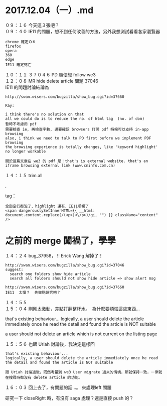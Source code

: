 # 2017.12.04（一）.md


０９：１６ 今天這３張吧？  
０９：４０ IE11 的問題，想不到任何改善的方法，另外我想測試看看各家瀏覽器  
```
chrome 確定ＯＫ
firefox
opera
360
edge
IE11 確定死亡
```
１０：１１ ３７０４６ PD 順便想 follow we3  
１２：０８ MR hide delete article 問題 37046  
IE11 的問題討論結論為  
```
http://swan.wisers.com/bugzilla/show_bug.cgi?id=37660

Ray:

i think there's no solution on that
all we could do is to reduce the no. of html tag  (no. of dom)
暫時不考慮用 pdf
需要檢查 ie, 再檢查字數, 還要確認 browsers 打開 pdf 時候可以支持 in-app browsing
also, i think we need to talk to PD first before we implement PDF browsing
the browsing experience is totally changes, like 'keyword highlight' no longer workable

關於這篇文章在 we3 的 pdf 是：that's is external website. that's an iframe browsing external link (www.cninfo.com.cn)
```


１４：１５ trim all <p>, </p> tag：  
```
全部空行都沒了、highlight 還有、IE11順暢了
<span dangerouslySetInnerHTML={{ __html: document.content.replace(/(<p>|<\/p>)/gi, "") }} className="content" />
```
# 之前的 merge 闖禍了，學學


１４：２４ bug_37958， !!  Erick Wang 解掉了！  

```
http://swan.wisers.com/bugzilla/show_bug.cgi?id=37046
suggest:
  search one folders show hide article
  search all folders should not show hide article => show alert msg

http://swan.wisers.com/bugzilla/show_bug.cgi?id=37660
IE11  太慢？  先做點研究吧？
```

１４：５５  
１５：０４ 剛剛太激動，差點打翻整杯水。　為什麼要煩惱這些東西...  

that's existing behaviour...
logically, a user should delete the article immediately once he read the detail and found the article is NOT suitable

a user should not delete an article which is not current on the listing page

１５：５６ 也跟 Uriah 討論後，我決定這樣回  
```
that's existing behaviour...
logically, a user should delete the article immediately once he read the detail and found the article is NOT suitable

跟 Uriah 討論過後，既然考量到 we3 User migrate 過來的情境，那就保持一致，一律就在搜尋時都沒有 delete article 的功能。
```

１６：０３ 回上去了，有問題的話...。 來處理left 問題  

研究一下 closeRight 時，有沒有 saga 處理？還是直接 push 的？  
